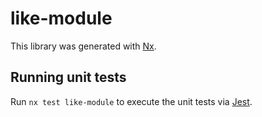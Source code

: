 # like-module

This library was generated with [Nx](https://nx.dev).

## Running unit tests

Run `nx test like-module` to execute the unit tests via [Jest](https://jestjs.io).
